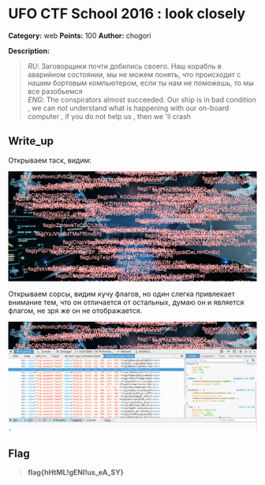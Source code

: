 # UFO CTF School 2016 : look closely

**Category:** web **Points:** 100
**Author:** chogori 

**Description:**

> *RU*: Заговорщики почти добились своего. Наш корабль в аварийном состоянии, мы не можем понять, что происходит с нашим бортовым компьютером, если ты нам не поможешь, то мы все разобьемся  
> *ENG*: The conspirators almost succeeded. Our ship is in bad condition , we can not understand what is happening with our on-board computer , if you do not help us , then we 'll crash

## Write_up

Открываем таск, видим:

![Screen_1.png](./img/Screen_1.png)

Открываем сорсы, видим кучу флагов, но один слегка привлекает внимание тем, что он отличается от остальных, думаю он и является флагом, не зря же он не отображается.

![Screen_2.png](./img/Screen_2.png)

## Flag

> **flag{hHtML!gENI!us_eA_SY}**
